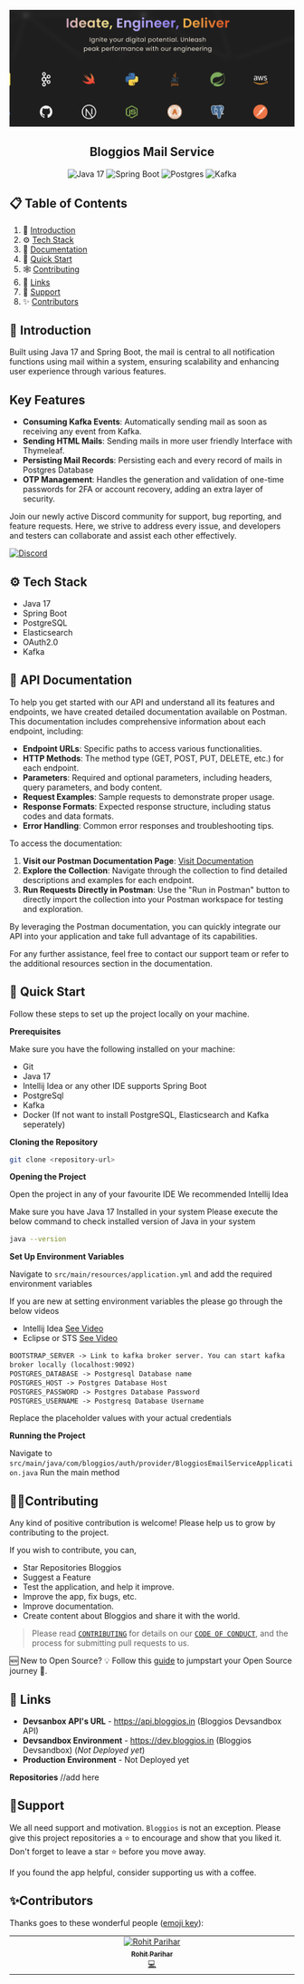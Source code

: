 <div align="center">
  <br />
    <a href="https://bloggios.com" target="_blank">
      <img src="./.github/assets/bloggios-header.png" alt="Project Banner">
    </a>
  <br />

<h2 align="center">Bloggios Mail Service</h2>

  <div>
    <img src="https://img.shields.io/badge/-java-4258ff?style=for-the-badge&logoColor=white&logo=openjdk&color=FF7800" alt="Java 17" />
    <img src="https://img.shields.io/badge/-Spring_Boot-black?style=for-the-badge&logoColor=white&logo=springboot&color=6DB33F" alt="Spring Boot" />
    <img src="https://img.shields.io/badge/-PostgreSQL-black?style=for-the-badge&logoColor=white&logo=postgresql&color=4169E1" alt="Postgres" />
    <img src="https://img.shields.io/badge/-Kafka-black?style=for-the-badge&logoColor=white&logo=apachekafka&color=231F20" alt="Kafka" />
  </div>
</div>

## 📋 <a name="table">Table of Contents</a>

1. 🤖 [Introduction](#introduction)
2. ⚙️ [Tech Stack](#tech-stack)
3. 🔋 [Documentation](#documentation)
4. 🤸 [Quick Start](#quick-start)
5. 🕸️ [Contributing](#contributing)
6. 🔗 [Links](#links)
7. 🙏 [Support](#support)
8. ✨ [Contributors](#contributors)

## <a name="introduction">🤖 Introduction</a>

Built using Java 17 and Spring Boot, the mail is central to all notification functions using mail within a system, ensuring scalability and enhancing user experience through various features.

## Key Features

- **Consuming Kafka Events**: Automatically sending mail as soon as receiving any event from Kafka.
- **Sending HTML Mails**: Sending mails in more user friendly Interface with Thymeleaf.
- **Persisting Mail Records**: Persisting each and every record of mails in Postgres Database
- **OTP Management**: Handles the generation and validation of one-time passwords for 2FA or account recovery, adding an extra layer of security.

Join our newly active Discord community for support, bug reporting, and feature requests. Here, we strive to address every issue, and developers and testers can collaborate and assist each other effectively.

<a href="https://discord.gg/sEerF8HuKC" target="_blank">
<img src="https://img.shields.io/badge/-Join_our_Community-4258ff?style=for-the-badge&logoColor=white&logo=discord&color=5865F2" alt="Discord" />
</a>

## <a name="tech-stack">⚙️ Tech Stack</a>

- Java 17
- Spring Boot
- PostgreSQL
- Elasticsearch
- OAuth2.0
- Kafka

## <a name="documentation">🔋 API Documentation</a>

To help you get started with our API and understand all its features and endpoints, we have created detailed documentation available on Postman. This documentation includes comprehensive information about each endpoint, including:

- **Endpoint URLs**: Specific paths to access various functionalities.
- **HTTP Methods**: The method type (GET, POST, PUT, DELETE, etc.) for each endpoint.
- **Parameters**: Required and optional parameters, including headers, query parameters, and body content.
- **Request Examples**: Sample requests to demonstrate proper usage.
- **Response Formats**: Expected response structure, including status codes and data formats.
- **Error Handling**: Common error responses and troubleshooting tips.

To access the documentation:

1. **Visit our Postman Documentation Page**: [Visit Documentation](https://www.postman.com/rohit-zip/workspace/bloggios)
2. **Explore the Collection**: Navigate through the collection to find detailed descriptions and examples for each endpoint.
3. **Run Requests Directly in Postman**: Use the "Run in Postman" button to directly import the collection into your Postman workspace for testing and exploration.

By leveraging the Postman documentation, you can quickly integrate our API into your application and take full advantage of its capabilities.

For any further assistance, feel free to contact our support team or refer to the additional resources section in the documentation.

## <a name="quick-start">🤸 Quick Start</a>

Follow these steps to set up the project locally on your machine.

**Prerequisites**

Make sure you have the following installed on your machine:

- Git
- Java 17
- Intellij Idea or any other IDE supports Spring Boot
- PostgreSql
- Kafka
- Docker (If not want to install PostgreSQL, Elasticsearch and Kafka seperately)

**Cloning the Repository**

```bash
git clone <repository-url>
```

**Opening the Project**

Open the project in any of your favourite IDE
We recommended Intellij Idea

Make sure you have Java 17 Installed in your system
Please execute the below command to check installed version of Java in your system
```bash
java --version
```

**Set Up Environment Variables**

Navigate to `src/main/resources/application.yml` and add the required environment variables

If you are new at setting environment variables the please go through the below videos
- Intellij Idea [See Video](https://www.youtube.com/watch?v=jNOh4jQJG2U)
- Eclipse or STS [See Video](https://www.youtube.com/watch?v=ypvGDkbp8Ac)

```env
BOOTSTRAP_SERVER -> Link to kafka broker server. You can start kafka broker locally (localhost:9092)
POSTGRES_DATABASE -> Postgresql Database name
POSTGRES_HOST -> Postgres Database Host
POSTGRES_PASSWORD -> Postgres Database Password
POSTGRES_USERNAME -> Postgresq Database Username
```

Replace the placeholder values with your actual credentials

**Running the Project**

Navigate to `src/main/java/com/bloggios/auth/provider/BloggiosEmailServiceApplication.java`
Run the main method

## <a name="contributing">🧑‍💻Contributing</a>

Any kind of positive contribution is welcome! Please help us to grow by contributing to the project.

If you wish to contribute, you can,

- Star Repositories Bloggios
- Suggest a Feature
- Test the application, and help it improve.
- Improve the app, fix bugs, etc.
- Improve documentation.
- Create content about Bloggios and share it with the world.

> Please read [`CONTRIBUTING`](CONTRIBUTING.md) for details on our [`CODE OF CONDUCT`](CODE_OF_CONDUCT.md), and the process for submitting pull requests to us.

🆕 New to Open Source? 💡 Follow this [guide](https://opensource.guide/how-to-contribute/) to jumpstart your Open Source journey 🚀.

## <a name="links">🔗 Links</a>

- **Devsanbox API's URL** - https://api.bloggios.in (Bloggios Devsandbox API)
- **Devsandbox Environment** - https://dev.bloggios.in (Bloggios Devsandbox) (*Not Deployed yet*)
- **Production Environment** - Not Deployed yet

**Repositories**
//add here

## <a name="support">🙏Support</a>

We all need support and motivation. `Bloggios` is not an exception. Please give this project repositories a ⭐️ to encourage and show that you liked it. Don't forget to leave a star ⭐️ before you move away.

If you found the app helpful, consider supporting us with a coffee.

## <a name="contributors">✨Contributors</a>

Thanks goes to these wonderful people ([emoji key](https://allcontributors.org/docs/en/emoji-key)):

<!-- ALL-CONTRIBUTORS-LIST:START - Do not remove or modify this section -->
<!-- prettier-ignore-start -->
<!-- markdownlint-disable -->
<table>
  <tbody>
    <tr>
      <td align="center" valign="top" width="14.28%"><a href="https://github.com/rohit-zip"><img src="https://avatars.githubusercontent.com/u/75197401?v=4" width="100px;" alt="Rohit Parihar"/><br /><sub><b>Rohit Parihar</b></sub></a><br /><a href="https://github.com/rohit-zip" title="Code">💻</a></td>
    </tr>
  </tbody>
</table>